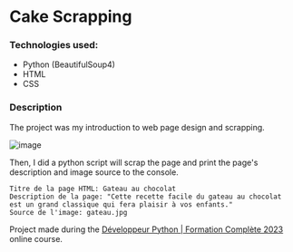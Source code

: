 # Cake Scrapping

### Technologies used:
* Python (BeautifulSoup4)
* HTML
* CSS  
### Description
The project was my introduction to web page design and scrapping.  

![image](https://github.com/GuillaumeTardif/cake-scrapping/assets/52757669/5d67efe5-2030-42e0-b861-dc10789db3a4)

Then, I did a python script will scrap the page and print the page's description and image source to the console.

```
Titre de la page HTML: Gateau au chocolat
Description de la page: "Cette recette facile du gateau au chocolat est un grand classique qui fera plaisir à vos enfants."
Source de l'image: gateau.jpg
``` 


Project made during the [Développeur Python | Formation Complète 2023](https://www.udemy.com/share/103AtM3@3pn_4dLQlUuPg1Ui7ehhl_EfMszzU-u2sTLfsLOUAtqkAwG27FNgHgztq9_P9gb0/) online course.
